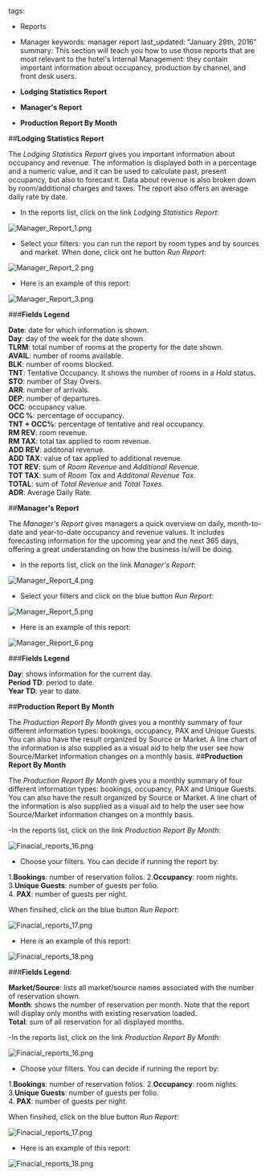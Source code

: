 
tags: 
  - Reports
  - Manager
keywords: manager report
last_updated: "January 29th, 2016"
summary: This section will teach you how to use those reports that are most relevant to the hotel's Internal Management: they contain important information about occupancy, production by channel, and front desk users.
   
- **Lodging Statistics Report**  
- **Manager's Report**
- **Production Report By Month**  
  
  
  
##**Lodging Statistics Report**  
  
The _Lodging Statistics Report_ gives you important information about occupancy and revenue. The information is displayed both in a percentage and a numeric value, and it can be used to calculate past, present occupancy, but also to forecast it. Data about revenue is also broken down by room/additional charges and taxes. The report also offers an average daily rate by date.   

- In the reports list, click on the link _Lodging Statistics Report_:  

![Manager_Report_1.png]({{site.baseurl}}/images/Manager_Report_1.png)  

- Select your filters: you can run the report by room types and by sources and market. When done, click ont he button _Run Report_:  

![Manager_Report_2.png]({{site.baseurl}}/images/Manager_Report_2.png)  

- Here is an example of this report:  

![Manager_Report_3.png]({{site.baseurl}}/images/Manager_Report_3.png)  


###**Fields Legend**  
  
**Date**: date for which information is shown.  
**Day**: day of the week for the date shown.  
**TLRM**: total number of rooms at the property for the date shown.  
**AVAIL**: number of rooms available.  
**BLK**: number of rooms blocked.  
**TNT**: Tentative Occupancy. It shows the number of rooms in a _Hold_ status.  
**STO**: number of Stay Overs.  
**ARR**: number of arrivals.  
**DEP**: number of departures.  
**OCC**: occupancy value.  
**OCC %**: percentage of occupancy.  
**TNT + OCC%**: percentage of tentative and real occupancy.  
**RM REV**: room revenue.  
**RM TAX**: total tax applied to room revenue.  
**ADD REV**: additonal revenue.  
**ADD TAX**: value of tax applied to additional revenue.  
**TOT REV**: sum of _Room Revenue_ and _Additional Revenue_.  
**TOT TAX**: sum of _Room Tax_ and _Additonal Revenue Tax_.  
**TOTAL**: sum of _Total Revenue_ and _Total Taxes_.  
**ADR**: Average Daily Rate.  

  
  
  
##**Manager's Report**  

The _Manager's Report_ gives managers a quick overview on daily, month-to-date and year-to-date occupancy and revenue values. It includes forecasting information for the upcoming year and the next 365 days, offering a great understanding on how the business is/will be doing.  

- In the reports list, click on the link _Manager's Report_:  

![Manager_Report_4.png]({{site.baseurl}}/images/Manager_Report_4.png)

- Select your filters and click on the blue button _Run Report_:  

![Manager_Report_5.png]({{site.baseurl}}/images/Manager_Report_5.png)
  
- Here is an example of this report:  

![Manager_Report_6.png]({{site.baseurl}}/images/Manager_Report_6.png)


###**Fields Legend**  
  
**Day**: shows information for the current day.  
**Period TD**: period to date.  
**Year TD**: year to date.  


##**Production Report By Month**
  
The _Production Report By Month_ gives you a monthly summary of four different information types: bookings, occupancy, PAX and Unique Guests. You can also have the result organized by Source or Market. A line chart of the information is also supplied as a visual aid to help the user see how Source/Market information changes on a monthly basis.  ##**Production Report By Month**
  
The _Production Report By Month_ gives you a monthly summary of four different information types: bookings, occupancy, PAX and Unique Guests. You can also have the result organized by Source or Market. A line chart of the information is also supplied as a visual aid to help the user see how Source/Market information changes on a monthly basis.  

-In the reports list, click on the link _Production Report By Month_:  

![Finacial_reports_16.png]({{site.baseurl}}/images/Finacial_reports_16.png)
  
  
- Choose your filters. You can decide if running the report by:   

1.**Bookings**: number of reservation folios.
2.**Occupancy**: room nights.  
3.**Unique Guests**: number of guests per folio.  
4. **PAX**: number of guests per night.  

When finsihed, click on the blue button _Run Report_:  

![Finacial_reports_17.png]({{site.baseurl}}/images/Finacial_reports_17.png)  

- Here is an example of this report:  

![Finacial_reports_18.png]({{site.baseurl}}/images/Finacial_reports_18.png)  


###**Fields Legend**:  

**Market/Source**: lists all market/source names associated with the number of reservation shown.  
**Month**: shows the number of reservation per month. Note that the report will display only months with existing reservation loaded.  
**Total**: sum of all reservation for all displayed months.  

-In the reports list, click on the link _Production Report By Month_:  

![Finacial_reports_16.png]({{site.baseurl}}/images/Finacial_reports_16.png)
  
  
- Choose your filters. You can decide if running the report by:   

1.**Bookings**: number of reservation folios.
2.**Occupancy**: room nights.  
3.**Unique Guests**: number of guests per folio.  
4. **PAX**: number of guests per night.  

When finsihed, click on the blue button _Run Report_:  

![Finacial_reports_17.png]({{site.baseurl}}/images/Finacial_reports_17.png)  

- Here is an example of this report:  

![Finacial_reports_18.png]({{site.baseurl}}/images/Finacial_reports_18.png)
